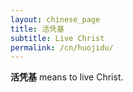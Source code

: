 ```yaml
---
layout: chinese_page
title: 活凭基
subtitle: Live Christ
permalink: /cn/huojidu/
---
```


**活凭基** means to live Christ.

